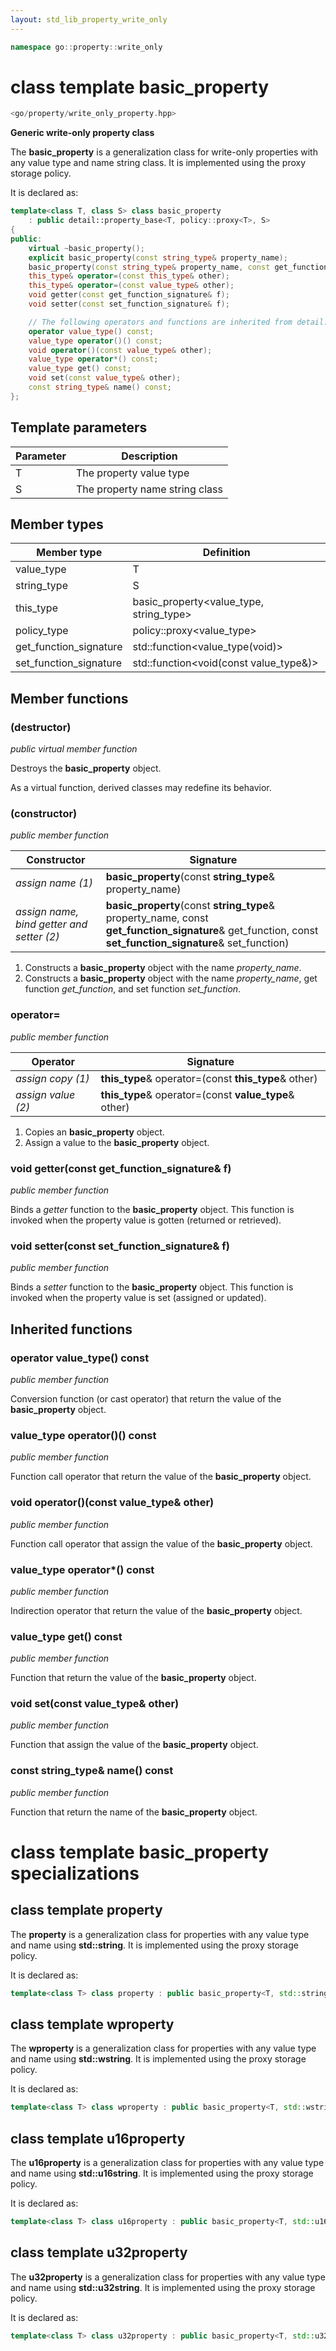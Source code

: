 ```yaml
---
layout: std_lib_property_write_only
---
```


```c++
namespace go::property::write_only
```

# class template basic_property

```c++
<go/property/write_only_property.hpp>
```

**Generic write-only property class**

The **basic_property** is a generalization class for write-only properties with any value type and name string class.
It is implemented using the proxy storage policy.

It is declared as:

```c++
template<class T, class S> class basic_property
    : public detail::property_base<T, policy::proxy<T>, S>
{
public:
    virtual ~basic_property();
    explicit basic_property(const string_type& property_name);
    basic_property(const string_type& property_name, const get_function_signature& get_function, const set_function_signature& set_function);
    this_type& operator=(const this_type& other);
    this_type& operator=(const value_type& other);
    void getter(const get_function_signature& f);
    void setter(const set_function_signature& f);

    // The following operators and functions are inherited from detail::property_base<T, policy::proxy<T>, S>
    operator value_type() const;
    value_type operator()() const;
    void operator()(const value_type& other);
    value_type operator*() const;
    value_type get() const;
    void set(const value_type& other);
    const string_type& name() const;
};
```

## Template parameters

Parameter | Description
-|-
T | The property value type
S | The property name string class

## Member types

Member type | Definition
-|-
value_type | T
string_type | S
this_type | basic_property<value_type, string_type>
policy_type | policy\::proxy<value_type>
get_function_signature | std\::function<value_type(void)>
set_function_signature | std\::function<void(const value_type&)>

## Member functions

### (destructor)

*public virtual member function*

Destroys the **basic_property** object.

As a virtual function, derived classes may redefine its behavior.

### (constructor)

*public member function*

Constructor | Signature
-|-
*assign name (1)* | **basic_property**(const **string_type**& property_name)
*assign name, bind getter and setter (2)* | **basic_property**(const **string_type**& property_name, const **get_function_signature**& get_function, const **set_function_signature**& set_function)

1. Constructs a **basic_property** object with the name *property_name*.
2. Constructs a **basic_property** object with the name *property_name*, get function *get_function*, and set function *set_function*.

### operator=

*public member function*

Operator | Signature
-|-
*assign copy (1)* | **this_type**& operator=(const **this_type**& other)
*assign value (2)* | **this_type**& operator=(const **value_type**& other)

1. Copies an **basic_property** object.
2. Assign a value to the **basic_property** object.

### void getter(const get_function_signature& f)

*public member function*

Binds a *getter* function to the **basic_property** object. This function is invoked when the property
value is gotten (returned or retrieved).

### void setter(const set_function_signature& f)

*public member function*

Binds a *setter* function to the **basic_property** object. This function is invoked when the property
value is set (assigned or updated).

## Inherited functions

### operator value_type() const

*public member function*

Conversion function (or cast operator) that return the value of the **basic_property** object.

### value_type operator()() const

*public member function*

Function call operator that return the value of the **basic_property** object.

### void operator()(const value_type& other)

*public member function*

Function call operator that assign the value of the **basic_property** object.

### value_type operator*() const

*public member function*

Indirection operator that return the value of the **basic_property** object.

### value_type get() const

*public member function*

Function that return the value of the **basic_property** object.

### void set(const value_type& other)

*public member function*

Function that assign the value of the **basic_property** object.

### const string_type& name() const

*public member function*

Function that return the name of the **basic_property** object.

# class template basic_property specializations

## class template property

The **property** is a generalization class for properties with any value type and name
using **std::string**. It is implemented using the proxy storage policy.

It is declared as:

```c++
template<class T> class property : public basic_property<T, std::string>;
```

## class template wproperty

The **wproperty** is a generalization class for properties with any value type and name
using **std::wstring**. It is implemented using the proxy storage policy.

It is declared as:

```c++
template<class T> class wproperty : public basic_property<T, std::wstring>;
```

## class template u16property

The **u16property** is a generalization class for properties with any value type and name
using **std::u16string**. It is implemented using the proxy storage policy.

It is declared as:

```c++
template<class T> class u16property : public basic_property<T, std::u16string>;
```

## class template u32property

The **u32property** is a generalization class for properties with any value type and name
using **std::u32string**. It is implemented using the proxy storage policy.

It is declared as:

```c++
template<class T> class u32property : public basic_property<T, std::u32string>;
```
